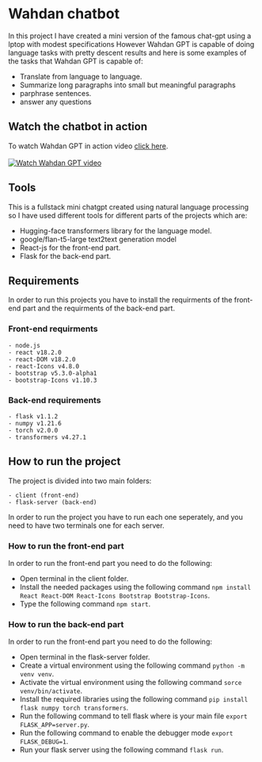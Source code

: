 # Wahdan chatbot

In this project I have created a mini version of the famous chat-gpt using a lptop with modest specifications However Wahdan GPT is capable of doing language tasks with pretty descent results and here is some examples of the tasks that Wahdan GPT is capable of:

- Translate from language to language.
- Summarize long paragraphs into small but meaningful paragraphs
- parphrase sentences.
- answer any questions

## Watch the chatbot in action

To watch Wahdan GPT in action video [click here](https://www.youtube.com/watch?v=V9aneMw2nrc).<br><br>
[![Watch Wahdan GPT video](https://img.youtube.com/vi/V9aneMw2nrc/0.jpg)](https://www.youtube.com/watch?v=V9aneMw2nrc)

## Tools

This is a fullstack mini chatgpt created using natural language processing so I have used different tools for different parts of the projects which are:

- Hugging-face transformers library for the language model.
- google/flan-t5-large text2text generation model
- React-js for the front-end part.
- Flask for the back-end part.

## Requirements

In order to run this projects you have to install the requirments of the front-end part and the requirments of the back-end part.

### Front-end requirments

```
- node.js
- react v18.2.0
- react-DOM v18.2.0
- react-Icons v4.8.0
- bootstrap v5.3.0-alpha1
- bootstrap-Icons v1.10.3
```

### Back-end requirements

```
- flask v1.1.2
- numpy v1.21.6
- torch v2.0.0
- transformers v4.27.1
```

## How to run the project

The project is divided into two main folders:

```
- client (front-end)
- flask-server (back-end)
```

In order to run the project you have to run each one seperately, and you need to have two terminals one for each server.

### How to run the front-end part

In order to run the front-end part you need to do the following:

- Open terminal in the client folder.
- Install the needed packages using the following command `npm install React React-DOM React-Icons Bootstrap Bootstrap-Icons`.
- Type the following command `npm start`.

### How to run the back-end part

In order to run the front-end part you need to do the following:

- Open terminal in the flask-server folder.
- Create a virtual environment using the following command `python -m venv venv`.
- Activate the virtual environment using the following command `sorce venv/bin/activate`.
- Install the required libraries using the following command `pip install flask numpy torch transformers`.
- Run the following command to tell flask where is your main file `export FLASK_APP=server.py`.
- Run the following command to enable the debugger mode `export FLASK_DEBUG=1`.
- Run your flask server using the following command `flask run`.
